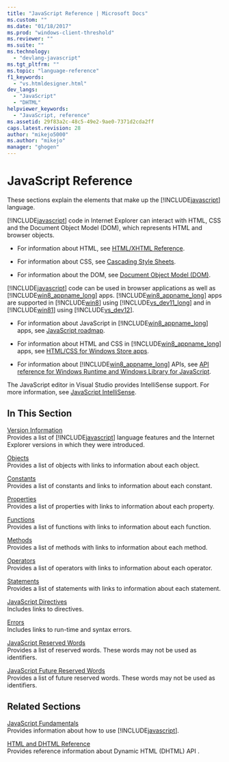 ```yaml
---
title: "JavaScript Reference | Microsoft Docs"
ms.custom: ""
ms.date: "01/18/2017"
ms.prod: "windows-client-threshold"
ms.reviewer: ""
ms.suite: ""
ms.technology: 
  - "devlang-javascript"
ms.tgt_pltfrm: ""
ms.topic: "language-reference"
f1_keywords: 
  - "vs.htmldesigner.html"
dev_langs: 
  - "JavaScript"
  - "DHTML"
helpviewer_keywords: 
  - "JavaScript, reference"
ms.assetid: 29f83a2c-48c5-49e2-9ae0-7371d2cda2ff
caps.latest.revision: 28
author: "mikejo5000"
ms.author: "mikejo"
manager: "ghogen"
---
```

# JavaScript Reference
These sections explain the elements that make up the [!INCLUDE[javascript](../../javascript/includes/javascript-md.md)] language.  
  
 [!INCLUDE[javascript](../../javascript/includes/javascript-md.md)] code in Internet Explorer can interact with HTML, CSS and the Document Object Model (DOM), which represents HTML and browser objects.  
  
-   For information about HTML, see [HTML/XHTML Reference](http://go.microsoft.com/fwlink/p/?LinkId=251007).  
  
-   For information about CSS, see [Cascading Style Sheets](http://go.microsoft.com/fwlink/p/?LinkId=251008).  
  
-   For information about the DOM, see [Document Object Model (DOM)](http://go.microsoft.com/fwlink/p/?LinkId=251009).  
  
 [!INCLUDE[javascript](../../javascript/includes/javascript-md.md)] code can be used in browser applications as well as [!INCLUDE[win8_appname_long](../../javascript/includes/win8-appname-long-md.md)] apps. [!INCLUDE[win8_appname_long](../../javascript/includes/win8-appname-long-md.md)] apps are supported in [!INCLUDE[win8](../../javascript/includes/win8-md.md)] using [!INCLUDE[vs_dev11_long](../../javascript/includes/vs-dev11-long-md.md)] and in [!INCLUDE[win81](../../javascript/includes/win81-md.md)] using [!INCLUDE[vs_dev12](../../javascript/includes/vs-dev12-md.md)].  
  
-   For information about JavaScript in [!INCLUDE[win8_appname_long](../../javascript/includes/win8-appname-long-md.md)] apps, see [JavaScript roadmap](http://msdn.microsoft.com/en-us/4f28182b-1e4b-4bbd-8ae9-dcc504de4341).  
  
-   For information about HTML and CSS in [!INCLUDE[win8_appname_long](../../javascript/includes/win8-appname-long-md.md)] apps, see [HTML/CSS for Windows Store apps](http://go.microsoft.com/fwlink/p/?LinkId=250939).  
  
-   For information about [!INCLUDE[win8_appname_long](../../javascript/includes/win8-appname-long-md.md)] APIs, see [API reference for Windows Runtime and Windows Library for JavaScript](http://go.microsoft.com/fwlink/p/?LinkID=250938).  
  
 The JavaScript editor in Visual Studio provides IntelliSense support. For more information, see [JavaScript IntelliSense](../Topic/JavaScript%20IntelliSense.md).  
  
## In This Section  
 [Version Information](../../javascript/reference/javascript-version-information.md)  
 Provides a list of [!INCLUDE[javascript](../../javascript/includes/javascript-md.md)] language features and the Internet Explorer versions in which they were introduced.  
  
 [Objects](../../javascript/reference/javascript-objects.md)  
 Provides a list of objects with links to information about each object.  
  
 [Constants](../../javascript/reference/javascript-constants.md)  
 Provides a list of constants and links to information about each constant.  
  
 [Properties](../../javascript/reference/javascript-properties.md)  
 Provides a list of properties with links to information about each property.  
  
 [Functions](../../javascript/reference/javascript-functions.md)  
 Provides a list of functions with links to information about each function.  
  
 [Methods](../../javascript/reference/javascript-methods.md)  
 Provides a list of methods with links to information about each method.  
  
 [Operators](../../javascript/reference/javascript-operators.md)  
 Provides a list of operators with links to information about each operator.  
  
 [Statements](../../javascript/reference/javascript-statements.md)  
 Provides a list of statements with links to information about each statement.  
  
 [JavaScript Directives](../../javascript/reference/javascript-directives.md)  
 Includes links to directives.  
  
 [Errors](../../javascript/reference/javascript-errors.md)  
 Includes links to run-time and syntax errors.  
  
 [JavaScript Reserved Words](../../javascript/reference/javascript-reserved-words.md)  
 Provides a list of reserved words. These words may not be used as identifiers.  
  
 [JavaScript Future Reserved Words](../../javascript/reference/javascript-future-reserved-words.md)  
 Provides a list of future reserved words. These words may not be used as identifiers.  
  
## Related Sections  
 [JavaScript Fundamentals](../../javascript/javascript-fundamentals.md)  
 Provides information about how to use [!INCLUDE[javascript](../../javascript/includes/javascript-md.md)].  
  
 [HTML and DHTML Reference](http://go.microsoft.com/fwlink/?LinkId=148095)  
 Provides reference information about Dynamic HTML (DHTML) API .
